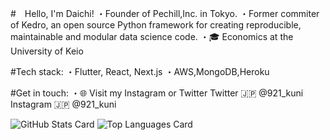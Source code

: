 #　Hello, I'm Daichi!
・Founder of Pechill,Inc. in Tokyo.
・Former commiter of Kedro, an open source Python framework for creating reproducible, maintainable and modular data science code.
・🎓 Economics at the University of Keio

#Tech stack:
・Flutter, React, Next.js
・AWS,MongoDB,Heroku


#Get in touch:
・🌐 Visit my Instagram or Twitter
  Twitter 🇯🇵 @921_kuni
  Instagram 🇯🇵 @921_kuni

![GitHub Stats Card](https://github-readme-stats.vercel.app/api?username=daichi-kunii&theme=onedark)
![Top Languages Card](https://github-readme-stats.vercel.app/api/top-langs/?username=daichi-kunii&theme=onedark)
